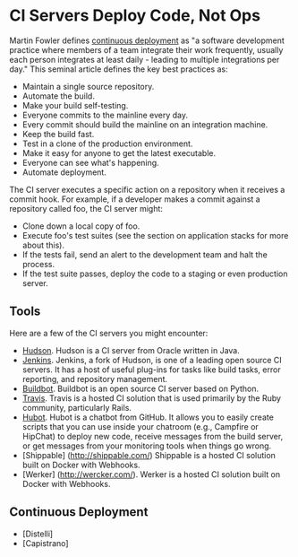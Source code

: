 # CI Servers Deploy Code, Not Ops

<span class="drop fa fa-cogs fa-5x pull-left fa-border"></span>

Martin Fowler defines [continuous deployment](http://www.martinfowler.com/articles/continuousIntegration.html) as "a software development practice where members of a team integrate their work frequently, usually each person integrates at least daily - leading to multiple integrations per day." This seminal article defines the key best practices as:

* Maintain a single source repository.
* Automate the build.
* Make your build self-testing.
* Everyone commits to the mainline every day.
* Every commit should build the mainline on an integration machine.
* Keep the build fast.
* Test in a clone of the production environment.
* Make it easy for anyone to get the latest executable.
* Everyone can see what's happening.
* Automate deployment.

The CI server executes a specific action on a repository when it receives a commit hook. For example, if a developer makes a commit against a repository called foo, the CI server might:

* Clone down a local copy of foo.
* Execute foo's test suites (see the section on application stacks for more about this).
* If the tests fail, send an alert to the development team and halt the process.
* If the test suite passes, deploy the code to a staging or even production server.

## Tools

Here are a few of the CI servers you might encounter:

* [Hudson](http://hudson-ci.org/). Hudson is a CI server from Oracle written in Java.
* [Jenkins](http://jenkins-ci.org/).  Jenkins, a fork of Hudson, is one of a leading open source CI servers. It has a host of useful plug-ins for tasks like build tasks, error reporting, and repository management.
* [Buildbot](http://buildbot.net/).  Buildbot is an open source CI server based on Python.
* [Travis](https://travis-ci.org/). Travis is a hosted CI solution that is used primarily by the Ruby community, particularly Rails.
* [Hubot](http://hubot.github.com/).  Hubot is a chatbot from GitHub. It allows you to easily create scripts that you can use inside your chatroom (e.g., Campfire or HipChat) to deploy new code, receive messages from the build server, or get messages from your monitoring tools when things go wrong.
* [Shippable] (http://shippable.com/) Shippable is a hosted CI solution built on Docker with Webhooks.
* [Werker] (http://wercker.com/). Werker is a hosted CI solution built on Docker with Webhooks.

## Continuous Deployment
* [Distelli]
* [Capistrano]
